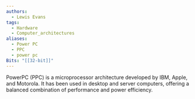 ```yaml
---
authors: 
  - Lewis Evans
tags:
  - Hardware
  - Computer_architectures
aliases:
  - Power PC
  - PPC
  - power pc
Bits: "[[32-bit]]"
---
```

PowerPC (PPC) is a microprocessor architecture developed by IBM, Apple, and Motorola. It has been used in desktop and server computers, offering a balanced combination of performance and power efficiency.